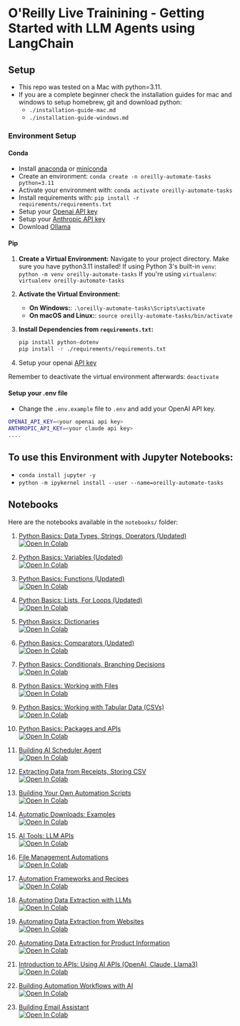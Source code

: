 # O'Reilly Live Trainining - Getting Started with LLM Agents using LangChain

## Setup

- This repo was tested on a Mac with python=3.11.
- If you are a complete beginner check the installation guides for mac and windows to setup homebrew, git and download python:
  - `./installation-guide-mac.md`
  - `./installation-guide-windows.md`

### Environment Setup

#### Conda

- Install [anaconda](https://www.anaconda.com/download) or [miniconda](https://docs.anaconda.com/miniconda/)
- Create an environment: `conda create -n oreilly-automate-tasks python=3.11`
- Activate your environment with: `conda activate oreilly-automate-tasks`
- Install requirements with: `pip install -r requirements/requirements.txt`
- Setup your [Openai API key](https://platform.openai.com/)
- Setup your [Anthropic API key](https://console.anthropic.com/login?returnTo=%2F%3F)
- Download [Ollama](https://ollama.ai/)

#### Pip


1. **Create a Virtual Environment:**
    Navigate to your project directory. Make sure you have python3.11 installed! 
    If using Python 3's built-in `venv`: `python -m venv oreilly-automate-tasks`
    If you're using `virtualenv`: `virtualenv oreilly-automate-tasks`

2. **Activate the Virtual Environment:**
    - **On Windows:**: `.\oreilly-automate-tasks\Scripts\activate`
    - **On macOS and Linux:**: `source oreilly-automate-tasks/bin/activate`

3. **Install Dependencies from `requirements.txt`:**
    ```bash
    pip install python-dotenv
    pip install -r ./requirements/requirements.txt
    ```

4. Setup your openai [API key](https://platform.openai.com/)

Remember to deactivate the virtual environment afterwards: `deactivate`

#### Setup your .env file

- Change the `.env.example` file to `.env` and add your OpenAI API key.

```bash
OPENAI_API_KEY=<your openai api key>
ANTHROPIC_API_KEY=<your claude api key>
....
```

## To use this Environment with Jupyter Notebooks:

- ```conda install jupyter -y```
- ```python -m ipykernel install --user --name=oreilly-automate-tasks```

## Notebooks

Here are the notebooks available in the `notebooks/` folder:

1. [Python Basics: Data Types, Strings, Operators (Updated)](notebooks/1.0-python-basics-data-types-strings-operators-updated.ipynb)  
[![Open In Colab](https://colab.research.google.com/assets/colab-badge.svg)](https://colab.research.google.com/github/EnkrateiaLucca/oreilly_live_training_agents/blob/main/notebooks/1.0-python-basics-data-types-strings-operators-updated.ipynb)

2. [Python Basics: Variables (Updated)](notebooks/1.1-python-basics-variables-updated.ipynb)  
[![Open In Colab](https://colab.research.google.com/assets/colab-badge.svg)](https://colab.research.google.com/github/EnkrateiaLucca/oreilly_live_training_agents/blob/main/notebooks/1.1-python-basics-variables-updated.ipynb)

3. [Python Basics: Functions (Updated)](notebooks/1.2-python-basics-functions-updated.ipynb)  
[![Open In Colab](https://colab.research.google.com/assets/colab-badge.svg)](https://colab.research.google.com/github/EnkrateiaLucca/oreilly_live_training_agents/blob/main/notebooks/1.2-python-basics-functions-updated.ipynb)

4. [Python Basics: Lists, For Loops (Updated)](notebooks/1.3-python-basics-lists-for-loops-updated.ipynb)  
[![Open In Colab](https://colab.research.google.com/assets/colab-badge.svg)](https://colab.research.google.com/github/EnkrateiaLucca/oreilly_live_training_agents/blob/main/notebooks/1.3-python-basics-lists-for-loops-updated.ipynb)

5. [Python Basics: Dictionaries](notebooks/1.4-python-basics-dictionaries.ipynb)  
[![Open In Colab](https://colab.research.google.com/assets/colab-badge.svg)](https://colab.research.google.com/github/EnkrateiaLucca/oreilly_live_training_agents/blob/main/notebooks/1.4-python-basics-dictionaries.ipynb)

6. [Python Basics: Comparators (Updated)](notebooks/1.5-python-basics-comparators-updated.ipynb)  
[![Open In Colab](https://colab.research.google.com/assets/colab-badge.svg)](https://colab.research.google.com/github/EnkrateiaLucca/oreilly_live_training_agents/blob/main/notebooks/1.5-python-basics-comparators-updated.ipynb)

7. [Python Basics: Conditionals, Branching Decisions](notebooks/1.6-python-basics-conditionals-branching-decisions.ipynb)  
[![Open In Colab](https://colab.research.google.com/assets/colab-badge.svg)](https://colab.research.google.com/github/EnkrateiaLucca/oreilly_live_training_agents/blob/main/notebooks/1.6-python-basics-conditionals-branching-decisions.ipynb)

8. [Python Basics: Working with Files](notebooks/1.7-python-basics-working-with-files.ipynb)  
[![Open In Colab](https://colab.research.google.com/assets/colab-badge.svg)](https://colab.research.google.com/github/EnkrateiaLucca/oreilly_live_training_agents/blob/main/notebooks/1.7-python-basics-working-with-files.ipynb)

9.  [Python Basics: Working with Tabular Data (CSVs)](notebooks/1.8-python-basics-working-with-tabular-data-csvs.ipynb)  
[![Open In Colab](https://colab.research.google.com/assets/colab-badge.svg)](https://colab.research.google.com/github/EnkrateiaLucca/oreilly_live_training_agents/blob/main/notebooks/1.8-python-basics-working-with-tabular-data-csvs.ipynb)

10.  [Python Basics: Packages and APIs](notebooks/1.9-python-basics-packages-and-apis.ipynb)  
[![Open In Colab](https://colab.research.google.com/assets/colab-badge.svg)](https://colab.research.google.com/github/EnkrateiaLucca/oreilly_live_training_agents/blob/main/notebooks/1.9-python-basics-packages-and-apis.ipynb)

11.  [Building AI Scheduler Agent](notebooks/10.0-building-ai-scheduler-agent.ipynb)  
[![Open In Colab](https://colab.research.google.com/assets/colab-badge.svg)](https://colab.research.google.com/github/EnkrateiaLucca/oreilly_live_training_agents/blob/main/notebooks/10.0-building-ai-scheduler-agent.ipynb)

12.  [Extracting Data from Receipts, Storing CSV](notebooks/11.0-extracting-data-from-receipts-storing-csv.ipynb)  
[![Open In Colab](https://colab.research.google.com/assets/colab-badge.svg)](https://colab.research.google.com/github/EnkrateiaLucca/oreilly_live_training_agents/blob/main/notebooks/11.0-extracting-data-from-receipts-storing-csv.ipynb)

13.  [Building Your Own Automation Scripts](notebooks/12.0-building-your-own-automation-scripts.ipynb)  
[![Open In Colab](https://colab.research.google.com/assets/colab-badge.svg)](https://colab.research.google.com/github/EnkrateiaLucca/oreilly_live_training_agents/blob/main/notebooks/12.0-building-your-own-automation-scripts.ipynb)

14.  [Automatic Downloads: Examples](notebooks/13.0-automatic-downloads-examples.ipynb)  
[![Open In Colab](https://colab.research.google.com/assets/colab-badge.svg)](https://colab.research.google.com/github/EnkrateiaLucca/oreilly_live_training_agents/blob/main/notebooks/13.0-automatic-downloads-examples.ipynb)

15.  [AI Tools: LLM APIs](notebooks/2.0-ai-tools-llm-apis.ipynb)  
[![Open In Colab](https://colab.research.google.com/assets/colab-badge.svg)](https://colab.research.google.com/github/EnkrateiaLucca/oreilly_live_training_agents/blob/main/notebooks/2.0-ai-tools-llm-apis.ipynb)

16.  [File Management Automations](notebooks/3.0-file-management-automations.ipynb)  
[![Open In Colab](https://colab.research.google.com/assets/colab-badge.svg)](https://colab.research.google.com/github/EnkrateiaLucca/oreilly_live_training_agents/blob/main/notebooks/3.0-file-management-automations.ipynb)

17.  [Automation Frameworks and Recipes](notebooks/4.0-automation-frameworks-and-recipes.ipynb)  
[![Open In Colab](https://colab.research.google.com/assets/colab-badge.svg)](https://colab.research.google.com/github/EnkrateiaLucca/oreilly_live_training_agents/blob/main/notebooks/4.0-automation-frameworks-and-recipes.ipynb)

1.   [Automating Data Extraction with LLMs](notebooks/6.0-automating-data-extraction-with-llms.ipynb)  
[![Open In Colab](https://colab.research.google.com/assets/colab-badge.svg)](https://colab.research.google.com/github/EnkrateiaLucca/oreilly_live_training_agents/blob/main/notebooks/6.0-automating-data-extraction-with-llms.ipynb)

1.   [Automating Data Extraction from Websites](notebooks/6.1-automating-data-extraction-from-websites.ipynb)  
[![Open In Colab](https://colab.research.google.com/assets/colab-badge.svg)](https://colab.research.google.com/github/EnkrateiaLucca/oreilly_live_training_agents/blob/main/notebooks/6.1-automating-data-extraction-from-websites.ipynb)

1.   [Automating Data Extraction for Product Information](notebooks/6.2-automating-data-extraction-for-product-information.ipynb)  
[![Open In Colab](https://colab.research.google.com/assets/colab-badge.svg)](https://colab.research.google.com/github/EnkrateiaLucca/oreilly_live_training_agents/blob/main/notebooks/6.2-automating-data-extraction-for-product-information.ipynb)

1.   [Introduction to APIs: Using AI APIs (OpenAI, Claude, Llama3)](notebooks/7.0-introduction-to-apis-using-AI-apis-openai-claude-llama3.ipynb)  
[![Open In Colab](https://colab.research.google.com/assets/colab-badge.svg)](https://colab.research.google.com/github/EnkrateiaLucca/oreilly_live_training_agents/blob/main/notebooks/7.0-introduction-to-apis-using-AI-apis-openai-claude-llama3.ipynb)

1.   [Building Automation Workflows with AI](notebooks/8.0-building-automation-workflows-with-ai.ipynb)  
[![Open In Colab](https://colab.research.google.com/assets/colab-badge.svg)](https://colab.research.google.com/github/EnkrateiaLucca/oreilly_live_training_agents/blob/main/notebooks/8.0-building-automation-workflows-with-ai.ipynb)

1.   [Building Email Assistant](notebooks/9.0-building-email-assistant.ipynb)  
[![Open In Colab](https://colab.research.google.com/assets/colab-badge.svg)](https://colab.research.google.com/github/EnkrateiaLucca/oreilly_live_training_agents/blob/main/notebooks/9.0-building-email-assistant.ipynb)